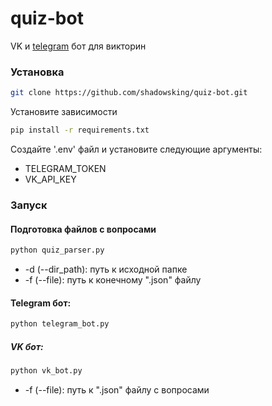 # quiz-bot
VK и [telegram](https://t.me/QuizQuestionsTgBot) бот для викторин


### Установка

```bash
git clone https://github.com/shadowsking/quiz-bot.git
```

Установите зависимости
```bash
pip install -r requirements.txt
```

Создайте '.env' файл и установите следующие аргументы:
- TELEGRAM_TOKEN
- VK_API_KEY


### Запуск
#### Подготовка файлов с вопросами
```bash
python quiz_parser.py
```
- -d (--dir_path): путь к исходной папке
- -f (--file): путь к конечному ".json" файлу

#### Telegram бот:
```bash
python telegram_bot.py
```

##### VK бот:
```bash
python vk_bot.py
```

- -f (--file): путь к ".json" файлу с вопросами
